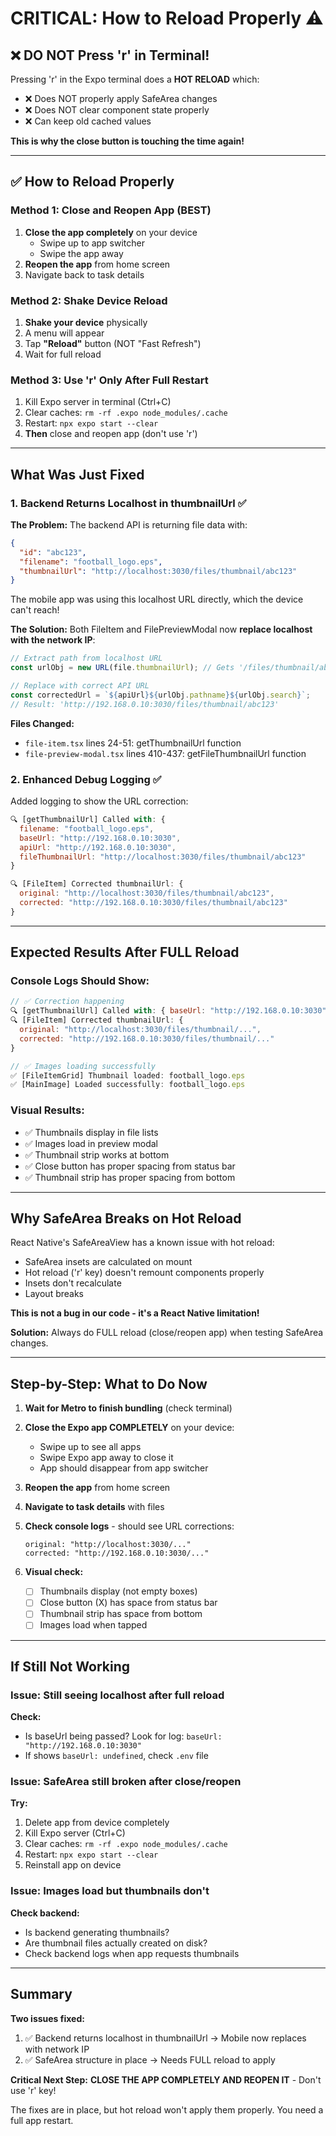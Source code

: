 # CRITICAL: How to Reload Properly ⚠️

## ❌ DO NOT Press 'r' in Terminal!

Pressing 'r' in the Expo terminal does a **HOT RELOAD** which:
- ❌ Does NOT properly apply SafeArea changes
- ❌ Does NOT clear component state properly
- ❌ Can keep old cached values

**This is why the close button is touching the time again!**

---

## ✅ How to Reload Properly

### Method 1: Close and Reopen App (BEST)
1. **Close the app completely** on your device
   - Swipe up to app switcher
   - Swipe the app away
2. **Reopen the app** from home screen
3. Navigate back to task details

### Method 2: Shake Device Reload
1. **Shake your device** physically
2. A menu will appear
3. Tap **"Reload"** button (NOT "Fast Refresh")
4. Wait for full reload

### Method 3: Use 'r' Only After Full Restart
1. Kill Expo server in terminal (Ctrl+C)
2. Clear caches: `rm -rf .expo node_modules/.cache`
3. Restart: `npx expo start --clear`
4. **Then** close and reopen app (don't use 'r')

---

## What Was Just Fixed

### 1. Backend Returns Localhost in thumbnailUrl ✅

**The Problem:**
The backend API is returning file data with:
```json
{
  "id": "abc123",
  "filename": "football_logo.eps",
  "thumbnailUrl": "http://localhost:3030/files/thumbnail/abc123"
}
```

The mobile app was using this localhost URL directly, which the device can't reach!

**The Solution:**
Both FileItem and FilePreviewModal now **replace localhost with the network IP**:

```typescript
// Extract path from localhost URL
const urlObj = new URL(file.thumbnailUrl); // Gets '/files/thumbnail/abc123'

// Replace with correct API URL
const correctedUrl = `${apiUrl}${urlObj.pathname}${urlObj.search}`;
// Result: 'http://192.168.0.10:3030/files/thumbnail/abc123'
```

**Files Changed:**
- `file-item.tsx` lines 24-51: getThumbnailUrl function
- `file-preview-modal.tsx` lines 410-437: getFileThumbnailUrl function

### 2. Enhanced Debug Logging ✅

Added logging to show the URL correction:
```javascript
🔍 [getThumbnailUrl] Called with: {
  filename: "football_logo.eps",
  baseUrl: "http://192.168.0.10:3030",
  apiUrl: "http://192.168.0.10:3030",
  fileThumbnailUrl: "http://localhost:3030/files/thumbnail/abc123"
}

🔍 [FileItem] Corrected thumbnailUrl: {
  original: "http://localhost:3030/files/thumbnail/abc123",
  corrected: "http://192.168.0.10:3030/files/thumbnail/abc123"
}
```

---

## Expected Results After FULL Reload

### Console Logs Should Show:
```javascript
// ✅ Correction happening
🔍 [getThumbnailUrl] Called with: { baseUrl: "http://192.168.0.10:3030", ... }
🔍 [FileItem] Corrected thumbnailUrl: {
  original: "http://localhost:3030/files/thumbnail/...",
  corrected: "http://192.168.0.10:3030/files/thumbnail/..."
}

// ✅ Images loading successfully
✅ [FileItemGrid] Thumbnail loaded: football_logo.eps
✅ [MainImage] Loaded successfully: football_logo.eps
```

### Visual Results:
- ✅ Thumbnails display in file lists
- ✅ Images load in preview modal
- ✅ Thumbnail strip works at bottom
- ✅ Close button has proper spacing from status bar
- ✅ Thumbnail strip has proper spacing from bottom

---

## Why SafeArea Breaks on Hot Reload

React Native's SafeAreaView has a known issue with hot reload:
- SafeArea insets are calculated on mount
- Hot reload ('r' key) doesn't remount components properly
- Insets don't recalculate
- Layout breaks

**This is not a bug in our code - it's a React Native limitation!**

**Solution:** Always do FULL reload (close/reopen app) when testing SafeArea changes.

---

## Step-by-Step: What to Do Now

1. **Wait for Metro to finish bundling** (check terminal)

2. **Close the Expo app COMPLETELY** on your device:
   - Swipe up to see all apps
   - Swipe Expo app away to close it
   - App should disappear from app switcher

3. **Reopen the app** from home screen

4. **Navigate to task details** with files

5. **Check console logs** - should see URL corrections:
   ```
   original: "http://localhost:3030/..."
   corrected: "http://192.168.0.10:3030/..."
   ```

6. **Visual check:**
   - [ ] Thumbnails display (not empty boxes)
   - [ ] Close button (X) has space from status bar
   - [ ] Thumbnail strip has space from bottom
   - [ ] Images load when tapped

---

## If Still Not Working

### Issue: Still seeing localhost after full reload
**Check:**
- Is baseUrl being passed? Look for log: `baseUrl: "http://192.168.0.10:3030"`
- If shows `baseUrl: undefined`, check `.env` file

### Issue: SafeArea still broken after close/reopen
**Try:**
1. Delete app from device completely
2. Kill Expo server (Ctrl+C)
3. Clear caches: `rm -rf .expo node_modules/.cache`
4. Restart: `npx expo start --clear`
5. Reinstall app on device

### Issue: Images load but thumbnails don't
**Check backend:**
- Is backend generating thumbnails?
- Are thumbnail files actually created on disk?
- Check backend logs when app requests thumbnails

---

## Summary

**Two issues fixed:**
1. ✅ Backend returns localhost in thumbnailUrl → Mobile now replaces with network IP
2. ✅ SafeArea structure in place → Needs FULL reload to apply

**Critical Next Step:**
**CLOSE THE APP COMPLETELY AND REOPEN IT** - Don't use 'r' key!

The fixes are in place, but hot reload won't apply them properly. You need a full app restart.
